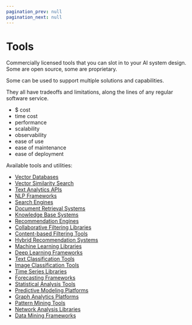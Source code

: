 ```yaml
---
pagination_prev: null
pagination_next: null
---
```


# Tools

Commercially licensed tools that you can slot in to your AI system design. \
Some are open source, some are proprietary.

Some can be used to support multiple solutions and capabilities.

They all have tradeoffs and limitations, along the lines of any regular software service.

- $ cost
- time cost
- performance
- scalability
- observability
- ease of use
- ease of maintenance
- ease of deployment

Available tools and utilities:

- [Vector Databases](./vector-databases.md)
- [Vector Similarity Search](./vector-similarity-search.md)
- [Text Analytics APIs](./text-analytics-apis.md)
- [NLP Frameworks](./nlp-frameworks.md)
- [Search Engines](./search-engines.md)
- [Document Retrieval Systems](./document-retrieval-systems.md)
- [Knowledge Base Systems](./knowledge-base-systems.md)
- [Recommendation Engines](./recommendation-engines.md)
- [Collaborative Filtering Libraries](./collaborative-filtering-libraries.md)
- [Content-based Filtering Tools](./content-based-filtering-tools.md)
- [Hybrid Recommendation Systems](./hybrid-recommendation-systems.md)
- [Machine Learning Libraries](./machine-learning-libraries.md)
- [Deep Learning Frameworks](./deep-learning-frameworks.md)
- [Text Classification Tools](./text-classification-tools.md)
- [Image Classification Tools](./image-classification-tools.md)
- [Time Series Libraries](./time-series-libraries.md)
- [Forecasting Frameworks](./forecasting-frameworks.md)
- [Statistical Analysis Tools](./statistical-analysis-tools.md)
- [Predictive Modeling Platforms](./predictive-modeling-platforms.md)
- [Graph Analytics Platforms](./graph-analytics-platforms.md)
- [Pattern Mining Tools](./pattern-mining-tools.md)
- [Network Analysis Libraries](./network-analysis-libraries.md)
- [Data Mining Frameworks](./data-mining-frameworks.md)
